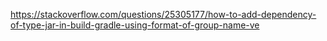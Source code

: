 
https://stackoverflow.com/questions/25305177/how-to-add-dependency-of-type-jar-in-build-gradle-using-format-of-group-name-ve
